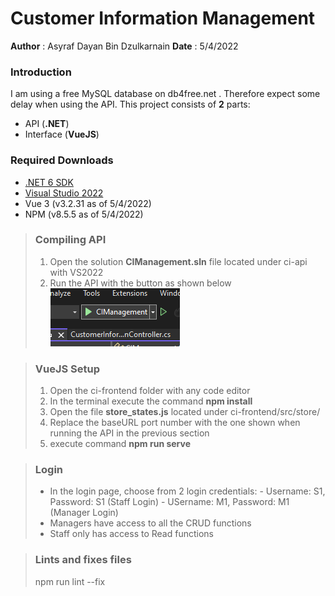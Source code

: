 # Customer Information Management
**Author**  : Asyraf Dayan Bin Dzulkarnain
**Date**    : 5/4/2022

### Introduction
I am using a free MySQL database on db4free.net . Therefore expect some delay when using the API.
This project consists of **2** parts:
- API (**.NET**)
- Interface (**VueJS**)

### Required Downloads
- [.NET 6 SDK](https://dotnet.microsoft.com/en-us/download/dotnet/6.0)
- [Visual Studio 2022](https://visualstudio.microsoft.com/vs/)
- Vue 3 (v3.2.31 as of 5/4/2022)
- NPM (v8.5.5 as of 5/4/2022)

> ### Compiling API
> 1. Open the solution **CIManagement.sln** file located under ci-api with VS2022
> 2. Run the API with the button as shown below
> ![img1](assets/img1.png)


>### VueJS Setup
> 1. Open the ci-frontend folder with any code editor
> 2. In the terminal execute the command **npm install**
> 3. Open the file **store_states.js** located under ci-frontend/src/store/
> 4. Replace the baseURL port number with the one shown when running the API in the previous section
> 5. execute command **npm run serve**

>### Login
> - In the login page, choose from 2 login credentials:
    - Username: S1, Password: S1 (Staff Login)
    - USername: M1, Password: M1 (Manager Login)
> - Managers have access to all the CRUD functions
> - Staff only has access to Read functions

>### Lints and fixes files
>npm run lint --fix
